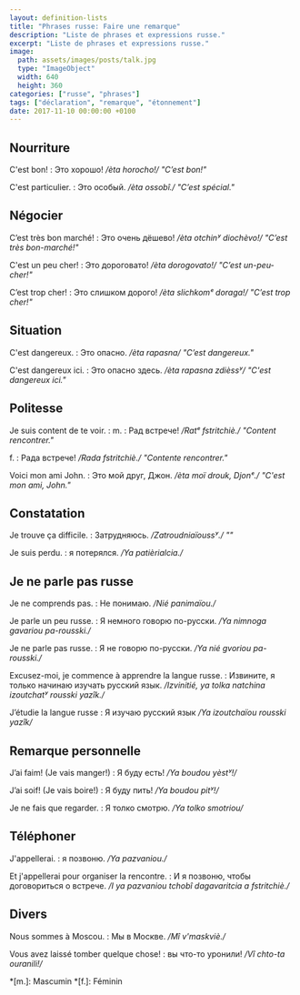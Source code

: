 ```yaml
---
layout: definition-lists
title: "Phrases russe: Faire une remarque"
description: "Liste de phrases et expressions russe."
excerpt: "Liste de phrases et expressions russe."
image:
  path: assets/images/posts/talk.jpg
  type: "ImageObject"
  width: 640
  height: 360
categories: ["russe", "phrases"]
tags: ["déclaration", "remarque", "étonnement"]
date: 2017-11-10 00:00:00 +0100
---
```


## Nourriture

C'est bon!
: Это хорошо!
*/èta horocho!/ "C’est bon!"*

C'est particulier.
: Это особый.
*/èta ossobî./ "C’est spécial."*


## Négocier

C’est très bon marché!
: Это очень дёшево!
*/èta otchinʸ diochèvo!/ "C’est très bon-marché!"*

C'est un peu cher!
: Это дороговато!
*/èta dorogovato!/ "C’est un-peu-cher!"*

C’est trop cher!
: Это слишком дорого!
*/èta slichkomᵉ doraga!/ "C’est trop cher!"*


## Situation

C'est dangereux.
: Это опасно.
*/èta rapasna/ "C’est dangereux."*

C'est dangereux ici.
: Это опасно здесь.
*/èta rapasna zdièssʸ/ "C'est dangereux ici."*


## Politesse

Je suis content de te voir.
: m.
  : Рад встрече!
  */Ratᵉ fstritchiè./ "Content rencontrer."*

  f.
  : Рада встрече!
  */Rada fstritchiè./ "Contente rencontrer."*

Voici mon ami John.
: Это мой друг, Джон.
*/èta moï drouk, Djonᵉ./ "C'est mon ami, John."*


## Constatation

Je trouve ça difficile.
: Затрудняюсь.
*/Zatroudniaïoussʸ./ ""*

Je suis perdu.
: я потерялся.
*/Ya patièrialcia./*


## Je ne parle pas russe

Je ne comprends pas.
: Не понимаю.
*/Nié panimaïou./*

Je parle un peu russe.
: Я немного говорю по-русски.
*/Ya nimnoga gavariou pa-rousski./*

Je ne parle pas russe.
: Я не говорю по-русски.
*/Ya nié gvoriou pa-rousski./*

Excusez-moi, je commence à apprendre la langue russe.
: Извините, я только начинаю изучать русский язык.
*/Izvinitié, ya tolka natchina izoutchatʸ rousski yazîk./*

J’étudie la langue russe
: Я изучаю русский язык
*/Ya izoutchaïou rousski yazîk/*



## Remarque personnelle

J’ai faim! (Je vais manger!)
: Я буду есть!
*/Ya boudou yèstʸ!/*

J’ai soif! (Je vais boire!)
: Я буду пить!
*/Ya boudou pitʸ!/*

Je ne fais que regarder.
: Я толко смотрю.
*/Ya tolko smotriou/*


## Téléphoner

J'appellerai.
: я позвоню.
*/Ya pazvaniou./*

Et j'appellerai pour organiser la rencontre.
: И я позвоню, чтобы договориться о встрече.
*/I ya pazvaniou tchobî dagavaritcia a fstritchiè./*


## Divers

Nous sommes à Moscou.
: Мы в Москве.
*/Mî v'maskviè./*

Vous avez laissé tomber quelque chose!
: вы что-то уронили!
*/Vî chto-ta ouranili!/*



*[m.]: Mascumin
*[f.]: Féminin
